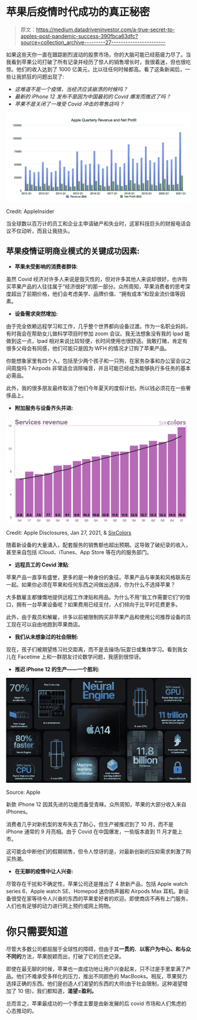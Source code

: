 # 苹果后疫情时代成功的真正秘密

> 原文：<https://medium.datadriveninvestor.com/a-true-secret-to-apples-post-pandemic-success-390fbca63dfc?source=collection_archive---------27----------------------->

如果这些天你一直在跟踪剧烈波动的股票市场，你的大脑可能已经筋疲力尽了。当我看到苹果公司打破了所有记录并经历了惊人的销售增长时，我很着迷，但也很吃惊。他们的收入达到了 1000 亿美元，比以往任何时候都高。看了这条新闻后，一些让我抓狂的问题出现了:

*   *这难道不是一个疫情，当经济应该崩溃的时候吗？*
*   *最新的 iPhone 12 发布不是因为中国最初的 Covid 爆发而推迟了吗？*
*   *苹果不是关闭了一堆受 Covid 冲击的零售店吗？*

![](img/0de7933a0af3ff048db17bdc0a33e1f0.png)

Credit: AppleInsider

当全球数以百万计的员工和企业主申请破产和失业时，这家科技巨头的财报电话会议不仅动听，而且让我挠头。

## **苹果疫情证明商业模式的关键成功因素:**

*   **苹果未受影响的消费者群体**:

虽然 Covid 经济对许多人来说是毁灭性的，但对许多其他人来说却很好，也许购买苹果产品的人往往属于“经济很好”的那一部分。众所周知，苹果消费者的思考深度超出了前期价格，他们会考虑美学、品牌价值、“拥有成本”和现金流价值等因素。

*   **设备需求突然增加:**

由于完全依赖远程学习和工作，几乎整个世界都向设备过渡。作为一名职业妈妈，有时我会在帮助女儿做科学项目时参加 zoom 会议。我无法想象没有我的 Ipad 能做到这一点，Ipad 相对来说比较轻便，长时间使用也很舒适。我敢打赌，肯定有很多父母会有同感，他们可能只是因为 WFH 的情况才订购了苹果产品。

你能想象家里有四个人，包括至少两个孩子和一只狗，在家务杂事和办公室会议之间周旋吗？Airpods 非常适合消除噪音，并且可能已经成为能够执行多任务的基本必需品。

此外，我的很多朋友最终取消了他们今年夏天的度假计划，所以钱必须花在一些奢侈品上。

*   **附加服务与设备齐头并进:**

![](img/97f8cabdcd5cfaa099377657c77fa58b.png)

Credit: Apple Disclosures, Jan 27, 2021, & [SixColors](https://sixcolors.com/post/2021/01/q1-2021-financial-results-apples-latest-record-holiday-quarter/)

随着新设备的大量涌入，配套服务的销售额也超出预期。这导致了破纪录的收入，甚至来自包括 iCloud、iTunes、App Store 等在内的服务部门。

*   **远程员工的 Covid 津贴**:

苹果产品一直享有盛誉，更多的是一种身份的象征。苹果产品与审美和风格联系在一起。如果你必须在苹果和任何东西之间做出选择，你为什么不选择苹果？

大多数雇主都慷慨地提供远程工作津贴和用品。为什么不用“我工作需要它们”的借口，拥有一台苹果设备呢？如果费用已经支付，人们倾向于比平时花费更多。

此外，由于裁员和解雇，许多以前被限制购买非苹果产品和使用公司推荐设备的员工现在可以自由地跑到苹果商店。

*   **我们从未想象过的社会限制:**

现在，孩子们被期望练习社交距离，而不是去操场/玩耍日或集体学习。看到我女儿在 Facetime 上和一群朋友讨论数学问题，我感到很惊讶。

*   **推迟 iPhone 12 的生产——一个胜利:**

![](img/dd21d931ea644e3a6b559eb4cc8dec40.png)

Source: Apple

新款 iPhone 12 因其先进的功能而备受青睐。众所周知，苹果的大部分收入来自 iPhones。

消费者几乎对新机型的发布失去了耐心，但生产被推迟到了 10 月，而不是 iPhone 通常的 9 月亮相。由于 Covid 在中国爆发，一些版本直到 11 月才能上市。

这可能会中断他们的假期销售，但令人惊讶的是，对最新创新的压抑需求刺激了购买热潮。

*   **在无聊的疫情中让人兴奋:**

尽管存在干扰和不确定性，苹果公司还是推出了 4 款新产品，包括 Apple watch series 6、Apple watch SE、Homepod 迷你扬声器和 Airpods Max 耳机。新设备很受在家等待令人兴奋的东西的苹果爱好者的欢迎。即使商店不再有上门服务，人们也有足够的动力进行网上预约或网上购物。

# 你只需要知道

尽管大多数公司都屈服于全球性的障碍，但由于其**一贯的**、**以客户为中心、**和**与众不同的**方法，苹果脱颖而出，打破了它的历史记录。

即使在最无聊的时候，苹果也一直成功地让用户兴奋起来，只不过是手里拿满了产品。他们不难承受多样化的压力，推出不同颜色的 MacBooks。相反，苹果努力选择正确的东西。他们是创造人们渴望的东西的大师(由于社会限制，这种渴望增加了 10 倍)，我们都知道，**渴望=盈利。**

总而言之，苹果最成功的一个季度主要是由新发展的后 covid 市场和人们焦虑的心态推动的。